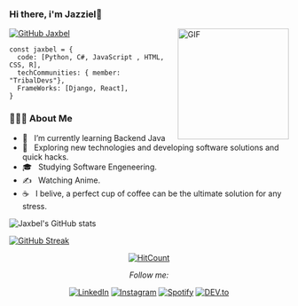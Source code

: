 ### Hi there, i'm Jazziel👋

<img align="right" alt="GIF" height="200px" src="https://media.giphy.com/media/du3J3cXyzhj75IOgvA/giphy.gif" />

[![GitHub Jaxbel](https://img.shields.io/github/followers/jaxbel?label=follow&style=social)](https://github.com/Jaxbel)

```Js
const jaxbel = {
  code: [Python, C#, JavaScript , HTML, CSS, R],
  techCommunities: { member: "TribalDevs"},
  FrameWorks: [Django, React],
}
```
<h3> 👨🏻‍💻 About Me </h3>

- 🔭 &nbsp; I’m currently learning Backend Java
- 🤔 &nbsp; Exploring new technologies and developing software solutions and quick hacks.
- 🎓 &nbsp; Studying Software Engeneering.
- ✍️ &nbsp; Watching Anime.
- ☕ &nbsp; I belive, a perfect cup of coffee can be the ultimate solution for any stress. 


![Jaxbel's GitHub stats](https://github-readme-stats.vercel.app/api?username=jaxbel&show_icons=true&theme=graywhite)

[![GitHub Streak](http://github-readme-streak-stats.herokuapp.com?user=Jaxbel&theme=graywhite&hide_border=true&date_format=M%20j%5B%2C%20Y%5D)](https://git.io/streak-stats)



<div align="center">

[![HitCount](http://hits.dwyl.com/Jaxbel/Jaxbel.svg)](http://hits.dwyl.com/Jaxbel/Jaxbel)

<i>Follow me:</i><br>
  


<a href="https://www.linkedin.com/in/jazziel-bello-86630323b" target="_blank"><img src="https://img.shields.io/badge/LinkedIn-%230077B5.svg?&style=flat-square&logo=linkedin&logoColor=white" alt="LinkedIn"></a>
<a href="https://www.instagram.com/Jaxbel" target="_blank"><img src="https://img.shields.io/badge/Instagram-%23E4405F.svg?&style=flat-square&logo=instagram&logoColor=white" alt="Instagram"></a>
<a href="https://open.spotify.com/user/12176046918" target="_blank"><img src="https://img.shields.io/badge/Spotify-%231ED760.svg?&style=flat-square&logo=spotify&logoColor=white" alt="Spotify"></a>
<a href="https://dev.to/jaxbel" target="_blank"><img src="https://img.shields.io/badge/DEV-%230A0A0A.svg?&style=flat-square&logo=DEV.to&logoColor=white" alt="DEV.to"></a>

</div>
